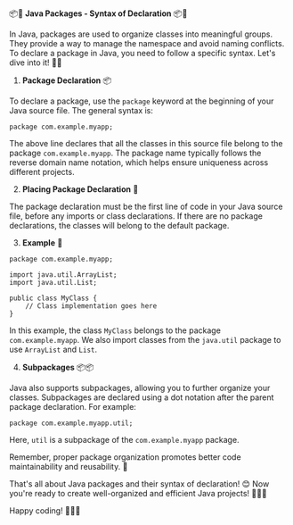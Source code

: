 📦🚀 **Java Packages - Syntax of Declaration** 📦🚀

In Java, packages are used to organize classes into meaningful groups. They provide a way to manage the namespace and avoid naming conflicts. To declare a package in Java, you need to follow a specific syntax. Let's dive into it! 🏊‍♂️

1. **Package Declaration** 📦

To declare a package, use the `package` keyword at the beginning of your Java source file. The general syntax is:


`package com.example.myapp;`


The above line declares that all the classes in this source file belong to the package `com.example.myapp`. The package name typically follows the reverse domain name notation, which helps ensure uniqueness across different projects.

2. **Placing Package Declaration** 📂

The package declaration must be the first line of code in your Java source file, before any imports or class declarations. If there are no package declarations, the classes will belong to the default package.

3. **Example** 🌟

```
package com.example.myapp;

import java.util.ArrayList;
import java.util.List;

public class MyClass {
    // Class implementation goes here
}
```

In this example, the class `MyClass` belongs to the package `com.example.myapp`. We also import classes from the `java.util` package to use `ArrayList` and `List`.

4. **Subpackages** 📦📦

Java also supports subpackages, allowing you to further organize your classes. Subpackages are declared using a dot notation after the parent package declaration. For example:

```
package com.example.myapp.util;
```

Here, `util` is a subpackage of the `com.example.myapp` package.

Remember, proper package organization promotes better code maintainability and reusability. 🧹

That's all about Java packages and their syntax of declaration! 😊 Now you're ready to create well-organized and efficient Java projects! 🚀👨‍💻

Happy coding! 🎉🎉🎉